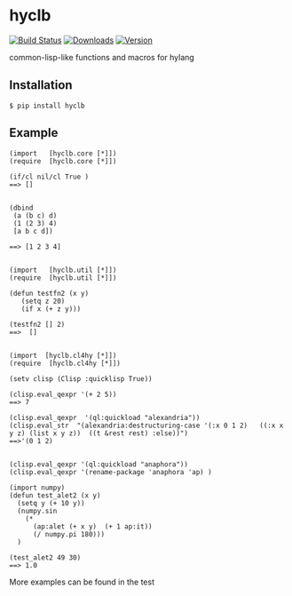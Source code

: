 hyclb
========

[![Build Status](https://img.shields.io/travis/niitsuma/hycl/master.svg?style=flat-square)](https://travis-ci.org/niitsuma/hycl)
[![Downloads](https://pepy.tech/badge/hyclb)](https://pepy.tech/project/hyclb)
[![Version](https://img.shields.io/pypi/v/hyclb.svg?style=flat-square)](https://pypi.python.org/pypi/hyclb)

common-lisp-like functions and macros for hylang


Installation
------------

```shell
$ pip install hyclb
```

Example
-------
```hy
(import   [hyclb.core [*]])
(require  [hyclb.core [*]])

(if/cl nil/cl True ) 
==> []


(dbind
 (a (b c) d) 
 (1 (2 3) 4)
 [a b c d])
 
==> [1 2 3 4]


(import   [hyclb.util [*]])
(require  [hyclb.util [*]])

(defun testfn2 (x y)
   (setq z 20)
   (if x (+ z y)))
   
(testfn2 [] 2)
==>  []


(import  [hyclb.cl4hy [*]])
(require  [hyclb.cl4hy [*]])

(setv clisp (Clisp :quicklisp True))

(clisp.eval_qexpr '(+ 2 5))
==> 7

(clisp.eval_qexpr  '(ql:quickload "alexandria"))
(clisp.eval_str  "(alexandria:destructuring-case '(:x 0 1 2)   ((:x x y z) (list x y z))  ((t &rest rest) :else))")
==>'(0 1 2)


(clisp.eval_qexpr '(ql:quickload "anaphora"))
(clisp.eval_qexpr '(rename-package 'anaphora 'ap) )

(import numpy) 
(defun test_alet2 (x y)
  (setq y (+ 10 y))
  (numpy.sin
    (* 
      (ap:alet (+ x y)  (+ 1 ap:it))
      (/ numpy.pi 180)))
  )
  
(test_alet2 49 30)
==> 1.0	

```


More examples can be found in the test
